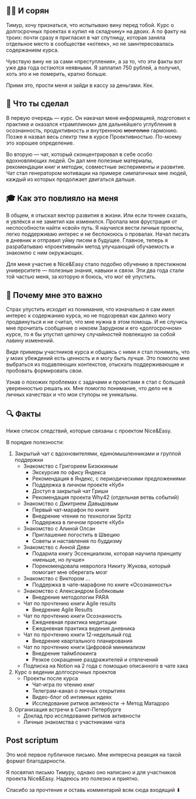 ## 🤷‍♂️ И сорян

Тимур, хочу признаться, что испытываю вину перед тобой. Kурс о долгосрочных проектах я купил «в складчину» на двоих. А по факту на троих: почти сразу я пригласил в чат спутницу, которая заняла отдельное место в сообществе «котеек», но не заинтересовалась содержанием курса.

Чувствую вину не за сами «преступления», а за то, что эти факты вот уже два года остаются неявными. Я заплатил 750 рублей, а получил, хоть это и не померить, кратно больше.

Прими это, прости меня и зайди в кассу за деньгами. Кек.

## 🔪 Что ты сделал

В первую очередь — курс. Он накачал меня информацией, подготовил к практике и оказался «трамплином» для дальнейшего углубления в осознанность, продуктивность и внутреннюю ~~монголию~~ гармонию. Позже я назвал весь спектр тем в курсе Проективностью. По-моему это хорошее определение.

Во вторую — чат, который сконцентрировал в себе особо вдохновляющих людей. Он дал мне полезные материалы, рекомендации книг и методик, совместные эксперименты и развитие. Чат стал генератором мотивации на примере симпатичных мне людей, каждый из которых продолжает двигаться дальше.

## 🎓 Как это повлияло на меня

В общем, я отыскал вектор развития в жизни. Или если точнее сказать, я увлёкся и не заметил как изменился. Пропала моя фрустрация от неспособности найти «свой» путь. Я научился вести личные проекты, легко поддерживаю интерес и не беспокоюсь о провалах. Начал писать в дневник и отправил уйму писем в будущее. Главное, теперь я разрабатываю «проективный» метод улучшающий обучаемость и знакомлю с ним окружающих.

Для меня участие в Nice&Easy стало подобно обучению в престижном университете — полезные знания, навыки и связи. Эти два года стали той частью меня, за которую я боюсь, что мог её упустить.

## 🤯 Почему мне это важно

Страх упустить исходит из понимания, что изначально я сам имел интерес к содержанию курса, но не подозревал как далеко могу продвинуться и не считал, что мне нужна в этом помощь. И не случись мне прочитать сообщение о некоем Зарудном и его «долгосрочном» курсе, то я бы упустил цепочку случайностей повлекшую за собой лавину изменений.

Видя примеры участников курса и общаясь с ними я стал понимать, что у моих убеждений есть ценность и я могу быть лучше. Это помогло мне выбраться из подавляющих контекстов, отыскать поддерживающие и пробовать формировать свои.

Узнав о похожих проблемах с задачами и проектами я стал с большей уверенностью решать их. Мне помогло понимание, что дело не в личных качествах и что мои ступоры не уникальны.

## 🔍 Факты

Ниже список следствий, которые связаны с проектом Nice&Easy.

В порядке полезности:

1. Закрытый чат с вдохновителями, единомышленниками и группой поддержки
   - Знакомство с Григорием Бизюкиным
     - Экскурсия по офису Яндекса
     - Рекомендация в Яндекс, с периодическими предложениями
     - Поддержка в личном проекте «Куб»
     - Доступ в закрытый чат Гриши
     - Рекомендация проекта Why42 (отдельная ветвь событий)
   - Знакомство с Дмитрием Давыдовым
     - Первый чат-марафон по книге
     - Внедрение чтения по технологии Spritz
     - Поддержка в личном проекте «Куб»
   - Знакомство с Алиной Олсан
     - Приглашение погостить в Швецию
     - Советы и наставления по буддизму
   - Знакомство с Анной Деви
     - Подарила книгу Эссенциализм, которая научила принципу «меньше, но лучше»
     - Порекомендовала невролога Никиту Жукова, который помогает мне оберегать мозг
   - Знакомство с Виктором ...
     - Поддержка в чате-марафоне по книге «Осознанность»
   - Знакомство с Александром Бобяковым
     - Внедрение методологии PARA
   - Чат по прочтению книги Agile results
     - Внедрение Agile Results
   - Чат по прочтению книги Осознанность
     - Ежедневная практика медитации
     - Ежедневная практика ведения дневника
   - Чат по прочтению книги 12-недельный год
     - Внедрение квартального планирования
   - Чат по прочтению книги Цифровой минимализм
     - Внедрение таймблокинга
     - Резкое сокращение раздражителей и отвлечений
   - Подписка на Notion на 2 года с помощью описанного в чате хака
2. Курс о ведении долгосрочных проектов
   - Проекты после курса
     - Чат-игра по чтению книг
     - Телеграм-канал о личных открытиях
     - Видео-блог об интимных идеях
     - Исследование ритмов активности → Метод Матадоро
3. Организация встречи в Санкт-Петербурге
   - Доклад про исследование ритмов активности
   - Личные знакомства с участниками чата

## Post scriptum

Это моё первое публичное письмо. Мне интересна реакция на такой формат благодарности.

Я посвятил письмо Тимуру, однако оно написано и для участников проекта Nice&Easy. Надеюсь это полезно и приятно.

Спасибо за прочтение и оставь комментарий всяк сюда входящий ⬇
